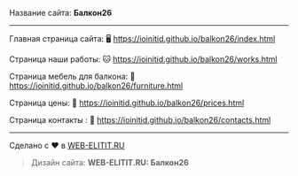 Название сайта: **Балкон26**

------------

Главная страница сайта: 🖥️ https://ioinitid.github.io/balkon26/index.html

Страница наши работы: 🐱 https://ioinitid.github.io/balkon26/works.html

Страница мебель для балкона: 🌳 https://ioinitid.github.io/balkon26/furniture.html

Страница цены: 🦊 https://ioinitid.github.io/balkon26/prices.html

Страница контакты : 🐧 https://ioinitid.github.io/balkon26/contacts.html

------------

Сделано с ❤️ в [WEB-ELITIT.RU](https://www.web-elitit.ru "Web-elitit.ru")
> Дизайн сайта: **WEB-ELITIT.RU: Балкон26**

